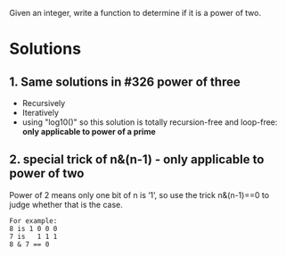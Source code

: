 Given an integer, write a function to determine if it is a power of two.

# Solutions

## 1. Same solutions in #326 power of three

+ Recursively
+ Iteratively
+ using "log10()" so this solution is totally recursion-free and loop-free: **only applicable to power of a prime**

## 2. special trick of n&(n-1) - only applicable to power of two

Power of 2 means only one bit of n is ‘1’, so use the trick n&(n-1)==0 to judge whether that is the case.

	For example:
	8 is 1 0 0 0
	7 is   1 1 1
	8 & 7 == 0